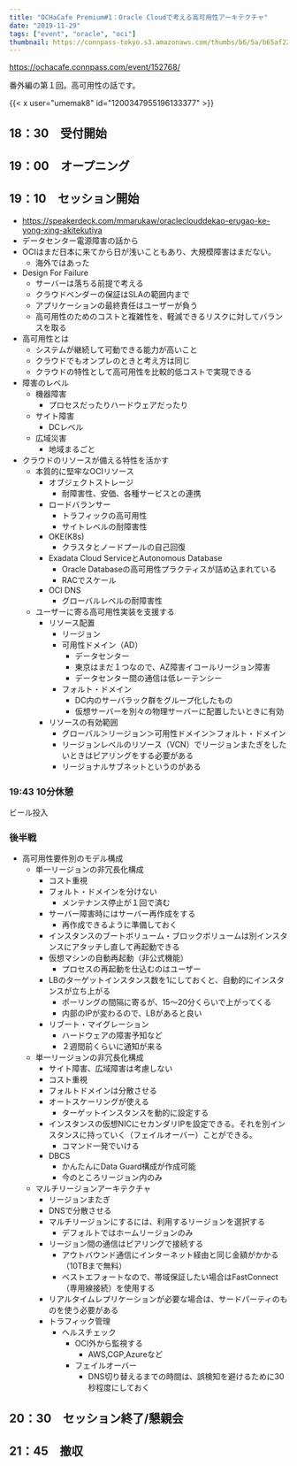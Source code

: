 ```yaml
---
title: "OCHaCafe Premium#1：Oracle Cloudで考える高可用性アーキテクチャ"
date: "2019-11-29"
tags: ["event", "oracle", "oci"]
thumbnail: https://connpass-tokyo.s3.amazonaws.com/thumbs/b6/5a/b65af2269a5ae91884692c4febc15d49.png
---
```


https://ochacafe.connpass.com/event/152768/

番外編の第１回。高可用性の話です。

{{< x user="umemak8" id="1200347955196133377" >}}


## 18：30　受付開始　

## 19：00　オープニング

## 19：10　セッション開始
* https://speakerdeck.com/mmarukaw/oracleclouddekao-erugao-ke-yong-xing-akitekutiya
* データセンター電源障害の話から
* OCIはまだ日本に来てから日が浅いこともあり、大規模障害はまだない。
  - 海外ではあった
* Design For Failure
  - サーバーは落ちる前提で考える
  - クラウドベンダーの保証はSLAの範囲内まで
  - アプリケーションの最終責任はユーザーが負う
  - 高可用性のためのコストと複雑性を、軽減できるリスクに対してバランスを取る
* 高可用性とは
  - システムが継続して可動できる能力が高いこと
  - クラウドでもオンプレのときと考え方は同じ
  - クラウドの特性として高可用性を比較的低コストで実現できる
* 障害のレベル
  - 機器障害
    - プロセスだったりハードウェアだったり
  - サイト障害
    - DCレベル
  - 広域災害
    - 地域まるごと
* クラウドのリソースが備える特性を活かす
  - 本質的に堅牢なOCIリソース
    - オブジェクトストレージ
      - 耐障害性、安価、各種サービスとの連携
    - ロードバランサー
      - トラフィックの高可用性
      - サイトレベルの耐障害性
    - OKE(K8s)
      - クラスタとノードプールの自己回復
    - Exadata Cloud ServiceとAutonomous Database
      - Oracle Databaseの高可用性プラクティスが詰め込まれている
      - RACでスケール
    - OCI DNS
      - グローバルレベルの耐障害性
  - ユーザーに寄る高可用性実装を支援する
    - リソース配置
      - リージョン
      - 可用性ドメイン（AD）
        - データセンター
        - 東京はまだ１つなので、AZ障害イコールリージョン障害
        - データセンター間の通信は低レーテンシー
      - フォルト・ドメイン
        - DC内のサーバラック群をグループ化したもの
        - 仮想サーバーを別々の物理サーバーに配置したいときに有効
    - リソースの有効範囲
      - グローバル＞リージョン＞可用性ドメイン＞フォルト・ドメイン
      - リージョンレベルのリソース（VCN）でリージョンまたぎをしたいときはピアリングをする必要がある
      - リージョナルサブネットというのがある

### 19:43 10分休憩
ビール投入

### 後半戦
* 高可用性要件別のモデル構成
  - 単一リージョンの非冗長化構成
    - コスト重視
    - フォルト・ドメインを分けない
      - メンテナンス停止が１回で済む
    - サーバー障害時にはサーバー再作成をする
      - 再作成できるように準備しておく
    - インスタンスのブートボリューム・ブロックボリュームは別インスタンスにアタッチし直して再起動できる
    - 仮想マシンの自動再起動（非公式機能）
      - プロセスの再起動を仕込むのはユーザー
    - LBのターゲットインスタンス数を1にしておくと、自動的にインスタンスが立ち上がる
      - ポーリングの間隔に寄るが、15〜20分くらいで上がってくる
      - 内部のIPが変わるので、LBがあると良い
    - リブート・マイグレーション
      - ハードウェアの障害予知など
      - ２週間前くらいに通知が来る
  - 単一リージョンの非冗長化構成
    - サイト障害、広域障害は考慮しない
    - コスト重視
    - フォルトドメインは分散させる
    - オートスケーリングが使える
      - ターゲットインスタンスを動的に設定する
    - インスタンスの仮想NICにセカンダリIPを設定できる。それを別インスタンスに持っていく（フェイルオーバー）ことができる。
      - コマンド一発でいける
    - DBCS
      - かんたんにData Guard構成が作成可能
      - 今のところリージョン内のみ
  - マルチリージョンアーキテクチャ
    - リージョンまたぎ
    - DNSで分散させる
    - マルチリージョンにするには、利用するリージョンを選択する
      - デフォルトではホームリージョンのみ
    - リージョン間の通信はピアリングで接続する
      - アウトバウンド通信にインターネット経由と同じ金額がかかる（10TBまで無料）
      - ベストエフォートなので、帯域保証したい場合はFastConnect（専用線接続）を使用する
    - リアルタイムレプリケーションが必要な場合は、サードパーティのものを使う必要がある
    - トラフィック管理
      - ヘルスチェック
        - OCI外から監視する
          - AWS,CGP,Azureなど
        - フェイルオーバー
          - DNS切り替えるまでの時間は、誤検知を避けるために30秒程度にしておく

## 20：30　セッション終了/懇親会　


## 21：45　撤収


